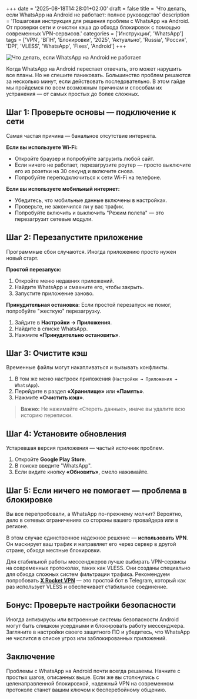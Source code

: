 +++
date = '2025-08-18T14:28:01+02:00'
draft = false
title = 'Что делать, если WhatsApp на Android не работает: полное руководство'
description = 'Пошаговая инструкция для решения проблем с WhatsApp на Android. От проверки сети и очистки кэша до обхода блокировок с помощью современных VPN-сервисов.'
categories = ['Инструкции', 'WhatsApp']
tags = ['VPN', 'ВПН', 'Блокировки', '2025', 'Актуально', 'Russia', 'Россия', 'DPI', 'VLESS', 'WhatsApp', 'Fixes', 'Android']
+++

![Что делать, если WhatsApp на Android не работает](https://ladyfly-content.fra1.cdn.digitaloceanspaces.com/4A35E39C-4359-478A-AE6B-549E811B8F77.jpeg)

Когда WhatsApp на Android перестает отвечать, это может нарушить все планы. Но не спешите паниковать. Большинство проблем решаются за несколько минут, если действовать последовательно. В этом гайде мы пройдемся по всем возможным причинам и способам их устранения — от самых простых до более сложных.

## Шаг 1: Проверьте основы — подключение к сети

Самая частая причина — банальное отсутствие интернета.

**Если вы используете Wi-Fi:**
- Откройте браузер и попробуйте загрузить любой сайт.
- Если ничего не работает, перезагрузите роутер — просто выключите его из розетки на 30 секунд и включите снова.
- Попробуйте переподключиться к сети Wi-Fi на телефоне.

**Если вы используете мобильный интернет:**
- Убедитесь, что мобильные данные включены в настройках.
- Проверьте, не закончился ли у вас трафик.
- Попробуйте включить и выключить "Режим полета" — это перезагрузит сетевые модули.

## Шаг 2: Перезапустите приложение

Программные сбои случаются. Иногда приложению просто нужен новый старт.

**Простой перезапуск:**
1. Откройте меню недавних приложений.
2. Найдите WhatsApp и смахните его, чтобы закрыть.
3. Запустите приложение заново.

**Принудительная остановка:**
Если простой перезапуск не помог, попробуйте "жесткую" перезагрузку.
1. Зайдите в **Настройки → Приложения**.
2. Найдите в списке WhatsApp.
3. Нажмите **«Принудительно остановить»**.

## Шаг 3: Очистите кэш

Временные файлы могут накапливаться и вызывать конфликты.
1. В том же меню настроек приложения (`Настройки → Приложения → WhatsApp`).
2. Перейдите в раздел **«Хранилище»** или **«Память»**.
3. Нажмите **«Очистить кэш»**.
> **Важно:** Не нажимайте «Стереть данные», иначе вы удалите всю историю переписки.

## Шаг 4: Установите обновления

Устаревшая версия приложения — частый источник проблем.
1. Откройте **Google Play Store**.
2. В поиске введите "WhatsApp".
3. Если видите кнопку **«Обновить»**, смело нажимайте.

## Шаг 5: Если ничего не помогает — проблема в блокировке

Вы все перепробовали, а WhatsApp по-прежнему молчит? Вероятно, дело в сетевых ограничениях со стороны вашего провайдера или в регионе.

В этом случае единственное надежное решение — **использовать VPN**. Он маскирует ваш трафик и направляет его через сервер в другой стране, обходя местные блокировки.

Для стабильной работы мессенджеров лучше выбирать VPN-сервисы на современных протоколах, таких как VLESS. Они созданы специально для обхода сложных систем фильтрации трафика. Рекомендуем попробовать **[X Rocket VPN](https://t.me/X_Rocket_VPN_bot?start=ref-b-9)** — это простой бот в Telegram, который как раз использует VLESS и обеспечивает стабильное соединение.

## Бонус: Проверьте настройки безопасности

Иногда антивирусы или встроенные системы безопасности Android могут быть слишком усердными и блокировать работу мессенджера. Загляните в настройки своего защитного ПО и убедитесь, что WhatsApp не числится в списке угроз или заблокированных приложений.

## Заключение

Проблемы с WhatsApp на Android почти всегда решаемы. Начните с простых шагов, описанных выше. Если же вы столкнулись с целенаправленной блокировкой, надежный VPN на современном протоколе станет вашим ключом к бесперебойному общению.